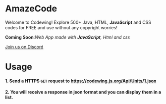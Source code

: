 # AmazeCode
Welcome to Codewing! Explore 500+ Java, HTML, **JavaScript** and CSS codes for FREE and use without any copyright worries!

**Coming Soon**:*Web App made with **JavaScript**, Html and css*

[Join us on Discord](https://discord.gg/dCVHetn8Y3)
# Usage
#### 1. Send a HTTPS `GET` request to https://codewing.js.org/Api/Units/1.json
#### 2. You will receive a response in json format and you can display them in a list.
